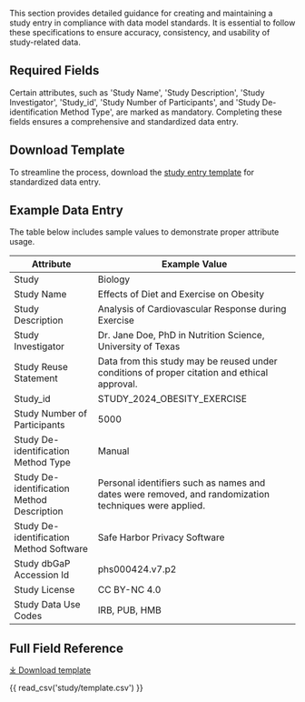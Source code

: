 This section provides detailed guidance for creating and maintaining a study entry in compliance with data model standards. It is essential to follow these specifications to ensure accuracy, consistency, and usability of study-related data.

## Required Fields 
Certain attributes, such as 'Study Name', 'Study Description', 'Study Investigator', 'Study_id', 'Study Number of Participants', and 'Study De-identification Method Type', are marked as mandatory. Completing these fields ensures a comprehensive and standardized data entry.  


## Download Template
To streamline the process, download the [study entry template](https://github.com/mc2-center/data-models/raw/main/templates/Study.csv) for standardized data entry.


## Example Data Entry
The table below includes sample values to demonstrate proper attribute usage.

| **Attribute**                       | **Example Value**                                                                                                    |
|--------------------------------------|-----------------------------------------------------------------------------------------------------------------------|
| Study                                | Biology                                                                                                               |
| Study Name                           | Effects of Diet and Exercise on Obesity                                                                               |
| Study Description                    | Analysis of Cardiovascular Response during Exercise                                                                   |
| Study Investigator                   | Dr. Jane Doe, PhD in Nutrition Science, University of Texas                                                           |
| Study Reuse Statement                | Data from this study may be reused under conditions of proper citation and ethical approval.                           |
| Study_id                             | STUDY_2024_OBESITY_EXERCISE                                                                                           |
| Study Number of Participants         | 5000                                                                                                                  |
| Study De-identification Method Type  | Manual                                                                                                                |
| Study De-identification Method Description | Personal identifiers such as names and dates were removed, and randomization techniques were applied.               |
| Study De-identification Method Software | Safe Harbor Privacy Software                                                                                          |
| Study dbGaP Accession Id             | phs000424.v7.p2                                                                                                       |
| Study License                        | CC BY-NC 4.0                                                                                                          |
| Study Data Use Codes                 | IRB, PUB, HMB                                                                                                         |


## Full Field Reference

[⤓ Download template](https://github.com/mc2-center/data-models/raw/main/templates/Study.csv)

{{ read_csv('study/template.csv') }}